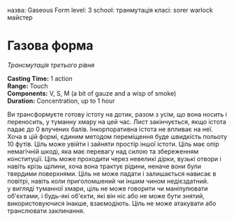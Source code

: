 назва: Gaseous Form level: 3 school: транмутація класі: sorer warlock майстер

# Газова форма
_Трансмутація третього рівня_

**Casting Time:** 1 action    
**Range:** Touch    
**Components:** V, S, M (a bit of gauze and a wisp of smoke)    
**Duration:** Concentration, up to 1 hour

Ви трансформуєте готову істоту на дотик, разом з усім, що вона носить і переносить, у туманну хмару на цей час. Лист закінчується, якщо істота падає до 0 влучених балів. Інкорпоративна істота не впливає на неї.    
Хоча в цій формі, єдиним методом переміщення буде швидкість польоту 10 футів. Ціль може увійти і зайняти простір іншої істоти. Ціль має опір немагічній шкоді, яка має перевагу над силою та збереженням конституції. Ціль може проходити через невеликі дірки, вузькі отвори і навіть крізь щілини, хоча вона трактує рідини, неначе вони були твердими поверхнями. Ціль не може падати і залишається нависає в повітрі, навіть коли приголомшений чи іншим чином недієздатний.    
у вигляді туманної хмари, ціль не може говорити чи маніпулювати об'єктами, і будь-які об'єкти, які він ніс або не може бути знятий, використовуючися інакше, взаємодіють. Ціль не може атакувати або транслювати заклинання.
